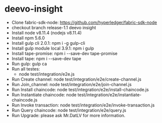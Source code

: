 # deevo-insight
- Clone fabric-sdk-node: https://github.com/hyperledger/fabric-sdk-node
- checkout branch release-1.1
deevo insight
- Install node v8.11.4 (nodejs v8.11.4)
- Install npm 5.6.0
- Install gulp cli 2.0.1: npm i -g gulp-cli
- Install gulp module local 3.9.1: npm i gulp
- Install tape-promise: npm i --save-dev tape-promise
- Install tape: npm i --save-dev tape
- Run gulp: gulp ca
- Run all testes:
  - node test/integration/e2e.js  
- Run Create channel: node test/integration/e2e/create-channel.js 
- Run Join_channel: node test/integration/e2e/join-channel.js
- Run Install chaincode: node test/integration/e2e/install-chaincode.js
- Run Instantiate chaincode: node test/integration/e2e/instantiate-chaincode.js
- Run Invoke transaction: node test/integration/e2e/invoke-transaction.js
- Run Query chaincode: node test/integration/e2e/query.js
- Run Upgrade: please ask Mr.DatLV for more information.      
